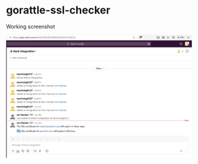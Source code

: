 # gorattle-ssl-checker

Working screenshot

![Alt text](working-integration.png?raw=true "Optional Title")